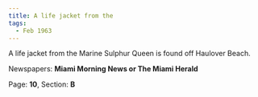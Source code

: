 ```yaml
---  
title: A life jacket from the  
tags:  
  - Feb 1963  
---  
```

  
A life jacket from the Marine Sulphur Queen is found off Haulover Beach.  
  
Newspapers: **Miami Morning News or The Miami Herald**  
  
Page: **10**, Section: **B** 
